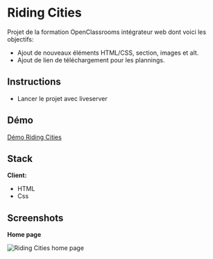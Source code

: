 # Riding Cities

Projet de la formation OpenClassrooms intégrateur web dont voici les objectifs:

- Ajout de nouveaux éléments HTML/CSS, section, images et alt.
- Ajout de lien de téléchargement pour les plannings.

## Instructions

- Lancer le projet avec liveserver

## Démo

[Démo Riding Cities](https://yelhie.github.io/Riding_Cities/)

## Stack

**Client:**

- HTML
- Css

## Screenshots

**Home page**

![Riding Cities home page](https://yelhie.github.io/Riding_Cities/blob/master/screenshot/ridingcities_23145305.jpg)
